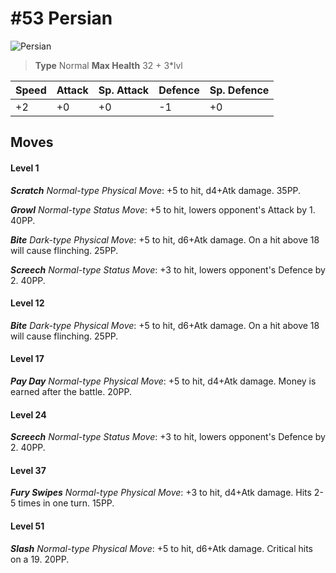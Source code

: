 # #53 Persian


![Persian](https://img.pokemondb.net/sprites/home/normal/1x/persian.png)

> **Type** Normal
> **Max Health** 32 + 3\*lvl

| Speed | Attack | Sp. Attack | Defence | Sp. Defence |
| ----- | ------ | ---------- | ------- | ----------- |
| +2 | +0 | +0 | -1 | +0 |

## Moves
#### Level 1

***Scratch** Normal-type Physical Move*: +5 to hit, d4+Atk damage.  35PP.

***Growl** Normal-type Status Move*: +5 to hit, lowers opponent's Attack by 1. 40PP.

***Bite** Dark-type Physical Move*: +5 to hit, d6+Atk damage. On a hit above 18 will cause flinching. 25PP.

***Screech** Normal-type Status Move*: +3 to hit, lowers opponent's Defence by 2. 40PP.
#### Level 12

***Bite** Dark-type Physical Move*: +5 to hit, d6+Atk damage. On a hit above 18 will cause flinching. 25PP.
#### Level 17

***Pay Day** Normal-type Physical Move*: +5 to hit, d4+Atk damage. Money is earned after the battle. 20PP.
#### Level 24

***Screech** Normal-type Status Move*: +3 to hit, lowers opponent's Defence by 2. 40PP.
#### Level 37

***Fury Swipes** Normal-type Physical Move*: +3 to hit, d4+Atk damage. Hits 2-5 times in one turn. 15PP.
#### Level 51

***Slash** Normal-type Physical Move*: +5 to hit, d6+Atk damage. Critical hits on a 19. 20PP.

